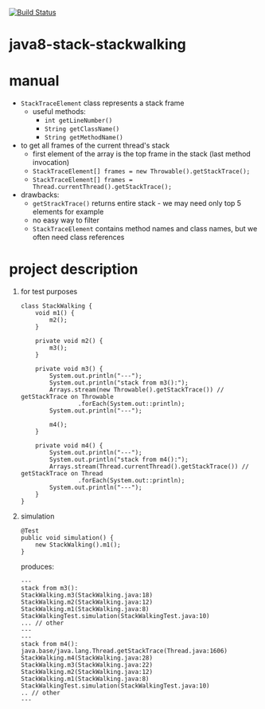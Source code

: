 [![Build Status](https://travis-ci.com/mtumilowicz/java8-stack-stackwalking.svg?branch=master)](https://travis-ci.com/mtumilowicz/java8-stack-stackwalking)

# java8-stack-stackwalking

# manual
* `StackTraceElement` class represents a stack frame
    * useful methods:
        * `int getLineNumber()`
        * `String getClassName()`
        * `String getMethodName()`
* to get all frames of the current thread's stack
    * first element of the array is the top frame in the stack (last method invocation)
    * `StackTraceElement[] frames = new Throwable().getStackTrace();`
    * `StackTraceElement[] frames = Thread.currentThread().getStackTrace();`
* drawbacks:
    * `getStrackTrace()` returns entire stack - we may need only top 5 elements for example
    * no easy way to filter
    * `StackTraceElement` contains method names and class names, but we often need class references
    
# project description
1. for test purposes
    ```
    class StackWalking {
        void m1() {
            m2();
        }
    
        private void m2() {
            m3();
        }
    
        private void m3() {
            System.out.println("---");
            System.out.println("stack from m3():");
            Arrays.stream(new Throwable().getStackTrace()) // getStackTrace on Throwable
                    .forEach(System.out::println);
            System.out.println("---");
    
            m4();
        }
    
        private void m4() {
            System.out.println("---");
            System.out.println("stack from m4():");
            Arrays.stream(Thread.currentThread().getStackTrace()) // getStackTrace on Thread
                    .forEach(System.out::println);
            System.out.println("---");
        }
    }
    ```
1. simulation
    ```
    @Test
    public void simulation() {
        new StackWalking().m1();
    }
    ```
    produces:
    ```
    ---
    stack from m3():
    StackWalking.m3(StackWalking.java:18)
    StackWalking.m2(StackWalking.java:12)
    StackWalking.m1(StackWalking.java:8)
    StackWalkingTest.simulation(StackWalkingTest.java:10)
    ... // other
    ---
    ---
    stack from m4():
    java.base/java.lang.Thread.getStackTrace(Thread.java:1606)
    StackWalking.m4(StackWalking.java:28)
    StackWalking.m3(StackWalking.java:22)
    StackWalking.m2(StackWalking.java:12)
    StackWalking.m1(StackWalking.java:8)
    StackWalkingTest.simulation(StackWalkingTest.java:10)
    .. // other
    ---
    ```